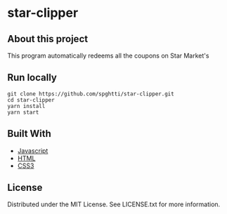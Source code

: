 # star-clipper

## About this project

This program automatically redeems all the coupons on Star Market's

## Run locally

```
git clone https://github.com/spghtti/star-clipper.git
cd star-clipper
yarn install
yarn start
```

## Built With

- [Javascript](https://developer.mozilla.org/en-US/docs/Web/JavaScript)
- [HTML](https://developer.mozilla.org/en-US/docs/Web/HTML)
- [CSS3](https://developer.mozilla.org/en-US/docs/Web/CSS)

## License

Distributed under the MIT License. See LICENSE.txt for more information.
